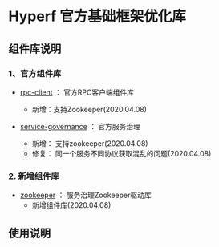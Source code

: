 # Hyperf 官方基础框架优化库

## 组件库说明

### 1、官方组件库

- [rpc-client](./src/rpc-client/) ： 官方RPC客户端组件库
    - 新增：支持Zookeeper(2020.04.08)

- [service-governance](./src/service-governance/) ： 官方服务治理
    - 新增： 支持zookeeper(2020.04.08)
    - 修复： 同一个服务不同协议获取混乱的问题(2020.04.08)

### 2. 新增组件库

- [zookeeper](./src/zookeeper/) ： 服务治理Zookeeper驱动库
    - 新增组件库(2020.04.08)
    
## 使用说明

